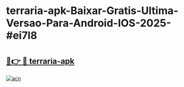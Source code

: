 # terraria-apk-Baixar-Gratis-Ultima-Versao-Para-Android-IOS-2025-#ei7l8

# <h2><a href="https://ainizakaria.my?title=terraria-apk&ref=24M">🔗👉 🔴 terraria-apk</a></h2>

[![acn](https://github.com/user-attachments/assets/0f9c940e-d8b0-45ae-aac7-cd30a18b3e1c)](https://ainizakaria.my?title=terraria-apk&ref=24M)

